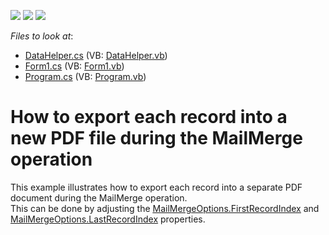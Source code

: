 <!-- default badges list -->
![](https://img.shields.io/endpoint?url=https://codecentral.devexpress.com/api/v1/VersionRange/128610227/12.1.7%2B)
[![](https://img.shields.io/badge/Open_in_DevExpress_Support_Center-FF7200?style=flat-square&logo=DevExpress&logoColor=white)](https://supportcenter.devexpress.com/ticket/details/E4308)
[![](https://img.shields.io/badge/📖_How_to_use_DevExpress_Examples-e9f6fc?style=flat-square)](https://docs.devexpress.com/GeneralInformation/403183)
<!-- default badges end -->
<!-- default file list -->
*Files to look at*:

* [DataHelper.cs](./CS/MailMergeEachRecordSeparatePDF/DataHelper.cs) (VB: [DataHelper.vb](./VB/MailMergeEachRecordSeparatePDF/DataHelper.vb))
* [Form1.cs](./CS/MailMergeEachRecordSeparatePDF/Form1.cs) (VB: [Form1.vb](./VB/MailMergeEachRecordSeparatePDF/Form1.vb))
* [Program.cs](./CS/MailMergeEachRecordSeparatePDF/Program.cs) (VB: [Program.vb](./VB/MailMergeEachRecordSeparatePDF/Program.vb))
<!-- default file list end -->
# How to export each record into a new PDF file during the MailMerge operation


<p>This example illustrates how to export each record into a separate PDF document during the MailMerge operation.<br />
This can be done by adjusting the <a href="http://documentation.devexpress.com/#CoreLibraries/DevExpressXtraRichEditAPINativeMailMergeOptions_FirstRecordIndextopic"><u>MailMergeOptions.FirstRecordIndex</u></a> and <a href="http://documentation.devexpress.com/#CoreLibraries/DevExpressXtraRichEditAPINativeMailMergeOptions_LastRecordIndextopic"><u>MailMergeOptions.LastRecordIndex</u></a> properties.</p>

<br/>


